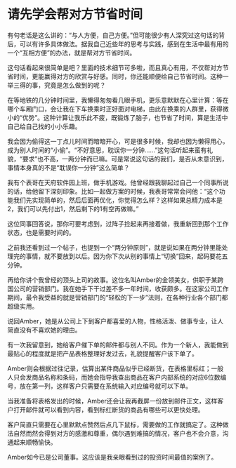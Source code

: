 # 请先学会帮对方节省时间

有句老话是这么讲的：“与人方便，自己方便。”但可能很少有人深究过这句话的背后，可以有许多具体做法。据我自己近些年的思考与实践，感到在生活中最有用的一个“互相方便”的办法，就是帮对方节省时间。 

这句话看起来很简单是吧？里面的技术细节可多啦，而且真心有用，不仅帮对方节省时间，更能赢得对方的欣赏与好感。同时，你还能顺便给自己节省时间。这种一举三得的事，究竟是怎么做到的呢？ 

在等地铁的几分钟时间里，我懒得匆匆看几眼手机，更乐意默默在心里计算：等在哪个车厢门口，会让我在下车换乘时正好面对电梯，由此在换乘的人群里，获得微小的“优势”。这种计算让我乐此不疲，既锻炼了脑子，也节省了时间，算是生活中自己给自己找的小小乐趣。 

我会因为偷得这一丁点儿时间而暗暗开心，可是很多时候，我却也因为懒得用心，成为别人时间的“小偷”。“不好意思，耽误你一分钟……”这句话听起来蛮有礼貌，“要求”也不高，一两分钟而已嘛。可是常说这句话的我们，是否从未意识到，事情本身真的不是“耽误你一分钟”这么简单？ 

我有个表哥在天府软件园上班，做手机游戏。他曾经跟我聊起过自己一个同事所说的话，给他留下深刻印象。比如一起做方案的时候，我表哥常常会问他：“这个功能我们先实现简单的，然后后面再优化，你觉得怎么样？这样如果总精力成本是2，我们可以先付出1，然后剩下的1有空再做嘛。” 

这位同事回答说，那你可要考虑到，过阵子捡起来再接着做，我重新回到那个工作状态，也是需要时间的。 

之前我还看到过一个帖子，也提到一个“两分钟原则”，就是说如果在两分钟里能处理完的事情，就不要放到以后。因为你下次从别的事情上“切换”回来，起码要花五分钟。 

再给你讲个我曾经的顶头上司的故事。这位名叫Amber的金领美女，供职于某跨国公司的营销部门。我在她手下干过差不多一年时间，收获颇多。在这家公司工作期间，最令我受益的就是营销部门的“轻松的下一步”法则，在各种行业各个部门都超级实用。 

说回Amber，她是从公司上下到客户都喜爱的人物，性格活泼、做事专业，让人简直没有不喜欢她的理由。 

有一次我留意到，她给客户催下单的邮件都与别人不同。作为一个新人，我能做到最贴心的程度就是把产品表格整理好发过去，礼貌提醒客户该下单了。 

Amber则会根据过往记录，估算出某件商品似乎已经断货，在表格里标红；一般人只会发商品名称和条码，而她会指导我查出商品在客户内部系统的对应6位数编号，放在第一列，这样客户只需要在系统输入对应编号就可以下单。 

当我准备将表格发出的时候，Amber还会让我再截屏一份放到邮件正文，这样客户打开邮件就可以看到内容，看到标红断货的商品有哪些可以更快处理。 

客户简直只需要在心里默默点赞然后点几下鼠标，需要做的工作就搞定了。这种做法自然而然会得到对方的感激和尊重，偶尔遇到难搞的情况，客户也不会介意，沟通起来顺畅愉快。 

Amber如今已是公司董事。这应该是我亲眼看到过的投资时间最值的案例了。